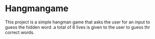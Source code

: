 # Hangmangame

This project is a simple hangman game that asks the user for an input to guess the hidden word .a total of 6 lives is given to the user to guess thr correct words.
